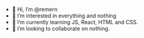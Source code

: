 - 👋 Hi, I’m @remern
- 👀 I’m interested in everything and nothing
- 🌱 I’m currently learning JS, React, HTML and CSS.
- 💞️ I’m looking to collaborate on nothing.
